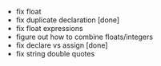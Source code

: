 - fix float
- fix duplicate declaration [done]
- fix float expressions
- figure out how to combine floats/integers
- fix declare vs assign [done]
- fix string double quotes
